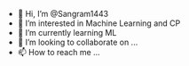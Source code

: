 - 👋 Hi, I’m @Sangram1443
- 👀 I’m interested in Machine Learning and CP
- 🌱 I’m currently learning ML
- 💞️ I’m looking to collaborate on ...
- 📫 How to reach me ...

<!---
Sangram1443/Sangram1443 is a ✨ special ✨ repository because its `README.md` (this file) appears on your GitHub profile.
You can click the Preview link to take a look at your changes.
--->
